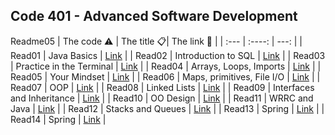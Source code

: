 Code 401 - Advanced Software Development
-------------------------------------------------------

Readme05
| The code  ⚠️  | The title 📋| The link  🔗   |
| :---        |    :----:   |          ---: |
|  Read01      | Java Basics      |     [Link](https://mohd-saqr.github.io/reading-notes/Read01)  |
| Read02    |    Introduction to SQL    | [Link](https://mohd-saqr.github.io/reading-notes/Readme02)     |
|  Read03      |  Practice in the Terminal     |    [Link](https://mohd-saqr.github.io/reading-notes/Readme03)   |
|  Read04     |  Arrays, Loops, Imports     |    [Link](https://mohd-saqr.github.io/reading-notes/Read04)   |
|  Read05     |  Your Mindset    |    [Link](https://mohd-saqr.github.io/reading-notes/Readme05)   |
|  Read06      |  Maps, primitives, File I/O   |    [Link](https://mohd-saqr.github.io/reading-notes/Readme06)   |
|  Read07      |  OOP   |    [Link](https://mohd-saqr.github.io/reading-notes/Readme07)   |
|  Read08      |  Linked Lists   |    [Link](https://mohd-saqr.github.io/reading-notes/Readme08)   |
|  Read09      |  Interfaces and Inheritance   |    [Link](https://mohd-saqr.github.io/reading-notes/Readme09)   |
|  Read10      |   OO Design |    [Link](https://mohd-saqr.github.io/reading-notes/Readme10)   |
|  Read11      |   WRRC and Java |    [Link](https://mohd-saqr.github.io/reading-notes/Readme11)   |
|  Read12      |   Stacks and Queues |    [Link](https://mohd-saqr.github.io/reading-notes/Readme12)   |
|  Read13      |   Spring |    [Link](https://mohd-saqr.github.io/reading-notes/Readme13)   |
|  Read14      |   Spring |    [Link](https://mohd-saqr.github.io/reading-notes/Readme14)   |







